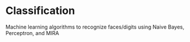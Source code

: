 # Classification
Machine learning algorithms to recognize faces/digits using Naive Bayes, Perceptron, and MIRA

